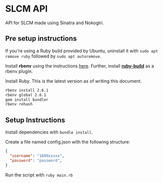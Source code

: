 # SLCM API

API for SLCM made using Sinatra and Nokogiri.

## Pre setup instructions

If you're using a Ruby build provided by Ubuntu, uninstall it with ```sudo apt remove ruby``` followed by ```sudo apt autoremove```.

Install **rbenv** using the instructions [here](https://github.com/rbenv/rbenv#installation).
Further, install **[ruby-build](https://github.com/rbenv/ruby-build)** as a rbenv plugin.

Install Ruby. This is the latest version as of writing this document.

```bash
rbenv install 2.6.1
rbenv global 2.6.1
gem install bundler
rbenv rehash
```

## Setup Instructions

Install dependencies with ```bundle install```.

Create a file named config.json with the following structure:

```json
{
  "username": "1609xxxxx",
  "password": "password",
}
```

Run the script with ```ruby main.rb```